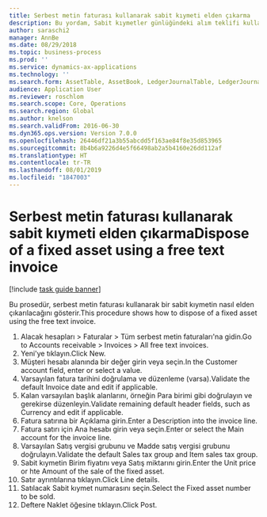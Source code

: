 ```yaml
---
title: Serbest metin faturası kullanarak sabit kıymeti elden çıkarma
description: Bu yordam, Sabit kıymetler günlüğündeki alım teklifi kullanılarak bir sabit kıymetin nasıl alındığını gösterir.
author: saraschi2
manager: AnnBe
ms.date: 08/29/2018
ms.topic: business-process
ms.prod: ''
ms.service: dynamics-ax-applications
ms.technology: ''
ms.search.form: AssetTable, AssetBook, LedgerJournalTable, LedgerJournalTransAsset, SysQueryForm
audience: Application User
ms.reviewer: roschlom
ms.search.scope: Core, Operations
ms.search.region: Global
ms.author: knelson
ms.search.validFrom: 2016-06-30
ms.dyn365.ops.version: Version 7.0.0
ms.openlocfilehash: 26446df21a3b55abcdd5f163ae84f8e35d853965
ms.sourcegitcommit: 8b4b6a9226d4e5f66498ab2a5b4160e26dd112af
ms.translationtype: HT
ms.contentlocale: tr-TR
ms.lasthandoff: 08/01/2019
ms.locfileid: "1847003"
---
```

# <a name="dispose-of-a-fixed-asset-using-a-free-text-invoice"></a><span data-ttu-id="b504f-103">Serbest metin faturası kullanarak sabit kıymeti elden çıkarma</span><span class="sxs-lookup"><span data-stu-id="b504f-103">Dispose of a fixed asset using a free text invoice</span></span>

[!include [task guide banner](../../includes/task-guide-banner.md)]

<span data-ttu-id="b504f-104">Bu prosedür, serbest metin faturası kullanarak bir sabit kıymetin nasıl elden çıkarılacağını gösterir.</span><span class="sxs-lookup"><span data-stu-id="b504f-104">This procedure shows how to dispose of a fixed asset using the free text invoice.</span></span>

1. <span data-ttu-id="b504f-105">Alacak hesapları > Faturalar > Tüm serbest metin faturaları'na gidin.</span><span class="sxs-lookup"><span data-stu-id="b504f-105">Go to Accounts receivable > Invoices > All free text invoices.</span></span>
2. <span data-ttu-id="b504f-106">Yeni'ye tıklayın.</span><span class="sxs-lookup"><span data-stu-id="b504f-106">Click New.</span></span>
3. <span data-ttu-id="b504f-107">Müşteri hesabı alanında bir değer girin veya seçin.</span><span class="sxs-lookup"><span data-stu-id="b504f-107">In the Customer account field, enter or select a value.</span></span>
4. <span data-ttu-id="b504f-108">Varsayılan fatura tarihini doğrulama ve düzenleme (varsa).</span><span class="sxs-lookup"><span data-stu-id="b504f-108">Validate the default Invoice date and edit if applicable.</span></span>
5. <span data-ttu-id="b504f-109">Kalan varsayılan başlık alanlarını, örneğin Para birimi gibi doğrulayın ve gerekirse düzenleyin.</span><span class="sxs-lookup"><span data-stu-id="b504f-109">Validate remaining default header fields, such as Currency and edit if applicable.</span></span>
6. <span data-ttu-id="b504f-110">Fatura satırına bir Açıklama girin.</span><span class="sxs-lookup"><span data-stu-id="b504f-110">Enter a Description into the invoice line.</span></span>
7. <span data-ttu-id="b504f-111">Fatura satırı için Ana hesabı girin veya seçin.</span><span class="sxs-lookup"><span data-stu-id="b504f-111">Enter or select the Main account for the invoice line.</span></span>
8. <span data-ttu-id="b504f-112">Varsayılan Satış vergisi grubunu ve Madde satış vergisi grubunu doğrulayın.</span><span class="sxs-lookup"><span data-stu-id="b504f-112">Validate the default Sales tax group and Item sales tax group.</span></span>
9. <span data-ttu-id="b504f-113">Sabit kıymetin Birim fiyatını veya Satış miktarını girin.</span><span class="sxs-lookup"><span data-stu-id="b504f-113">Enter the Unit price or hte Amount of the sale of the fixed asset.</span></span>
10. <span data-ttu-id="b504f-114">Satır ayrıntılarına tıklayın.</span><span class="sxs-lookup"><span data-stu-id="b504f-114">Click Line details.</span></span>  
11. <span data-ttu-id="b504f-115">Satılacak Sabit kıymet numarasını seçin.</span><span class="sxs-lookup"><span data-stu-id="b504f-115">Select the Fixed asset number to be sold.</span></span>
12. <span data-ttu-id="b504f-116">Deftere Naklet öğesine tıklayın.</span><span class="sxs-lookup"><span data-stu-id="b504f-116">Click Post.</span></span>

